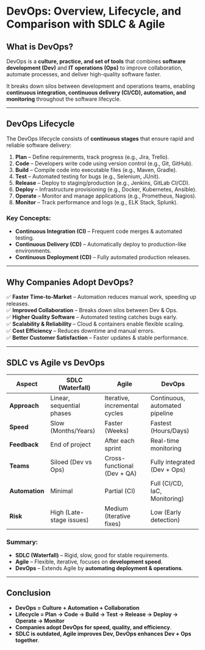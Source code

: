 # DevOps: Overview, Lifecycle, and Comparison with SDLC & Agile

## **What is DevOps?**  
DevOps is a **culture, practice, and set of tools** that combines **software development (Dev)** and **IT operations (Ops)** to improve collaboration, automate processes, and deliver high-quality software faster.  

It breaks down silos between development and operations teams, enabling **continuous integration, continuous delivery (CI/CD), automation, and monitoring** throughout the software lifecycle.

---

## **DevOps Lifecycle**  
The DevOps lifecycle consists of **continuous stages** that ensure rapid and reliable software delivery:  

1. **Plan** – Define requirements, track progress (e.g., Jira, Trello).  
2. **Code** – Developers write code using version control (e.g., Git, GitHub).  
3. **Build** – Compile code into executable files (e.g., Maven, Gradle).  
4. **Test** – Automated testing for bugs (e.g., Selenium, JUnit).  
5. **Release** – Deploy to staging/production (e.g., Jenkins, GitLab CI/CD).  
6. **Deploy** – Infrastructure provisioning (e.g., Docker, Kubernetes, Ansible).  
7. **Operate** – Monitor and manage applications (e.g., Prometheus, Nagios).  
8. **Monitor** – Track performance and logs (e.g., ELK Stack, Splunk).  

### **Key Concepts:**
- **Continuous Integration (CI)** – Frequent code merges & automated testing.  
- **Continuous Delivery (CD)** – Automatically deploy to production-like environments.  
- **Continuous Deployment (CD)** – Fully automated production releases.  

---

## **Why Companies Adopt DevOps?**  
✅ **Faster Time-to-Market** – Automation reduces manual work, speeding up releases.  
✅ **Improved Collaboration** – Breaks down silos between Dev & Ops.  
✅ **Higher Quality Software** – Automated testing catches bugs early.  
✅ **Scalability & Reliability** – Cloud & containers enable flexible scaling.  
✅ **Cost Efficiency** – Reduces downtime and manual errors.  
✅ **Better Customer Satisfaction** – Faster updates & stable performance.  

---

## **SDLC vs Agile vs DevOps**  

| **Aspect**       | **SDLC (Waterfall)**       | **Agile**                     | **DevOps**                     |
|------------------|---------------------------|-------------------------------|--------------------------------|
| **Approach**     | Linear, sequential phases | Iterative, incremental cycles | Continuous, automated pipeline |
| **Speed**        | Slow (Months/Years)       | Faster (Weeks)                | Fastest (Hours/Days)           |
| **Feedback**     | End of project            | After each sprint             | Real-time monitoring           |
| **Teams**        | Siloed (Dev vs Ops)       | Cross-functional (Dev + QA)   | Fully integrated (Dev + Ops)   |
| **Automation**   | Minimal                   | Partial (CI)                  | Full (CI/CD, IaC, Monitoring)  |
| **Risk**         | High (Late-stage issues)  | Medium (Iterative fixes)      | Low (Early detection)          |

### **Summary:**
- **SDLC (Waterfall)** – Rigid, slow, good for stable requirements.  
- **Agile** – Flexible, iterative, focuses on **development speed**.  
- **DevOps** – Extends Agile by **automating deployment & operations**.  

---

## **Conclusion**  
- **DevOps = Culture + Automation + Collaboration**  
- **Lifecycle = Plan → Code → Build → Test → Release → Deploy → Operate → Monitor**  
- **Companies adopt DevOps for speed, quality, and efficiency**.  
- **SDLC is outdated, Agile improves Dev, DevOps enhances Dev + Ops together**.  

 